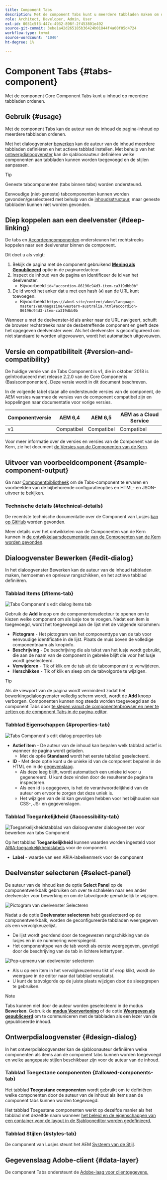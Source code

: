 ```yaml
---
title: Component Tabs
description: Met de component Tabs kunt u meerdere tabbladen maken om de inhoud op een pagina te rangschikken.
role: Architect, Developer, Admin, User
exl-id: 0031c5f3-447c-4932-898f-2f453801e492
source-git-commit: 3ebe1a42d265185b36424b01844f4a00f05d4724
workflow-type: tm+mt
source-wordcount: '1040'
ht-degree: 1%

---
```


# Component Tabs {#tabs-component}

Met de component Core Component Tabs kunt u inhoud op meerdere tabbladen ordenen.

## Gebruik {#usage}

Met de component Tabs kan de auteur van de inhoud de pagina-inhoud op meerdere tabbladen ordenen.

Met het dialoogvenster [bewerken](#edit-dialog) kan de auteur van de inhoud meerdere tabbladen definiëren en het actieve tabblad instellen. Met behulp van het [ontwerpdialoogvenster](#design-dialog) kan de sjabloonauteur definiëren welke componenten aan tabbladen kunnen worden toegevoegd en de stijlen aanpassen.

>[!TIP]
>
>Geneste tabcomponenten (tabs binnen tabs) worden ondersteund.
>
>Eenvoudige (niet-geneste) tabcomponenten kunnen worden gevonden/geselecteerd met behulp van de [inhoudsstructuur](https://docs.adobe.com/content/help/en/experience-manager-cloud-service/sites/authoring/fundamentals/environment-tools.html#content-tree), maar geneste tabbladen kunnen niet worden gevonden.

## Diep koppelen aan een deelvenster {#deep-linking}

De tabs en [Accordeoncomponenten](accordion.md) ondersteunen het rechtstreeks koppelen naar een deelvenster binnen de component.

Dit doet u als volgt:

1. Bekijk de pagina met de component gebruikend **[Mening als Gepubliceerd](https://docs.adobe.com/content/help/en/experience-manager-cloud-service/sites/authoring/fundamentals/editing-content.html#view-as-published)** optie in de paginaredacteur.
1. Inspect de inhoud van de pagina en identificeer de id van het deelvenster.
   * Bijvoorbeeld `id="accordion-86196c94d3-item-ca319dbb0b"`
1. De id wordt het anker dat u met een hash (`#`) aan de URL kunt toevoegen.
   * Bijvoorbeeld `https://wknd.site/content/wknd/language-masters/en/magazine/western-australia.html#accordion-86196c94d3-item-ca319dbb0b`

Wanneer u met de deelvenster-id als anker naar de URL navigeert, schuift de browser rechtstreeks naar de desbetreffende component en geeft deze het opgegeven deelvenster weer. Als het deelvenster is geconfigureerd om niet standaard te worden uitgevouwen, wordt het automatisch uitgevouwen.

## Versie en compatibiliteit {#version-and-compatibility}

De huidige versie van de Tabs Component is v1, die in oktober 2018 is geïntroduceerd met release 2.2.0 van de Core Components (Basiscomponenten). Deze versie wordt in dit document beschreven.

In de volgende tabel staan alle ondersteunde versies van de component, de AEM versies waarmee de versies van de component compatibel zijn en koppelingen naar documentatie voor vorige versies.

| Componentversie | AEM 6,4 | AEM 6,5 | AEM as a Cloud Service |
|--- |--- |--- |---|
| v1 | Compatibel | Compatibel | Compatibel |

Voor meer informatie over de versies en versies van de Component van de Kern, zie het document [de Versies van de Componenten van de Kern](/help/versions.md).

## Uitvoer van voorbeeldcomponent {#sample-component-output}

Ga naar [Componentbibliotheek](https://adobe.com/go/aem_cmp_library_tabs) om de Tabs-component te ervaren en voorbeelden van de bijbehorende configuratieopties en HTML- en JSON-uitvoer te bekijken.

### Technische details {#technical-details}

De recentste technische documentatie over de Component van Lusjes [kan op GitHub](https://adobe.com/go/aem_cmp_tech_tabs_v1) worden gevonden.

Meer details over het ontwikkelen van de Componenten van de Kern kunnen in [de ontwikkelaarsdocumentatie van de Componenten van de Kern worden gevonden](/help/developing/overview.md).

## Dialoogvenster Bewerken {#edit-dialog}

In het dialoogvenster Bewerken kan de auteur van de inhoud tabbladen maken, hernoemen en opnieuw rangschikken, en het actieve tabblad definiëren.

### Tabblad Items {#items-tab}

![Tabs Component&#39;s edit dialog items tab](/help/assets/tabs-edit-items.png)

Gebruik de **Add** knoop om de componentenselecteur te openen om te kiezen welke component om als lusje toe te voegen. Nadat een item is toegevoegd, wordt het toegevoegd aan de lijst met de volgende kolommen:

* **Pictogram**  - Het pictogram van het componenttype van de tab voor eenvoudige identificatie in de lijst. Plaats de muis boven de volledige componentnaam als knopinfo.
* **Beschrijving**  - De beschrijving die als tekst van het lusje wordt gebruikt, die aan de naam van de component in gebreke blijft die voor het lusje wordt geselecteerd.
* **Verwijderen**  - Tik of klik om de tab uit de tabcomponent te verwijderen.
* **Herschikken**  - Tik of klik en sleep om de tabvolgorde te wijzigen.

>[!TIP]
>
>Als de viewport van de pagina wordt verminderd zodat het bewerkingsdialoogvenster volledig scherm wordt, wordt de **Add** knoop verborgen. Componenten kunnen nog steeds worden toegevoegd aan de component Tabs door [te slepen vanuit de componentenbrowser en neer te zetten op de component Tabs in de pagina-editor](https://docs.adobe.com/content/help/en/experience-manager-cloud-service/sites/authoring/fundamentals/editing-content.html#inserting-a-component).

### Tabblad Eigenschappen {#properties-tab}

![Tabs Component&#39;s edit dialog properties tab](/help/assets/tabs-edit-properties.png)

* **Actief item**  - De auteur van de inhoud kan bepalen welk tabblad actief is wanneer de pagina wordt geladen.
   * Met de optie **Standaard** wordt het eerste tabblad geselecteerd.
* **ID**  - Met deze optie kunt u de unieke id van de component bepalen in de HTML en in de  [gegevenslaag](/help/developing/data-layer/overview.md).
   * Als deze leeg blijft, wordt automatisch een unieke id voor u gegenereerd. U kunt deze vinden door de resulterende pagina te inspecteren.
   * Als een id is opgegeven, is het de verantwoordelijkheid van de auteur om ervoor te zorgen dat deze uniek is.
   * Het wijzigen van de id kan gevolgen hebben voor het bijhouden van CSS-, JS- en gegevenslagen.

### Tabblad Toegankelijkheid {#accessibility-tab}

![Toegankelijkheidstabblad van dialoogvenster dialoogvenster voor bewerken van tabs Component](/help/assets/tabs-edit-accessibility.png)

Op het tabblad **Toegankelijkheid** kunnen waarden worden ingesteld voor [ARIA-toegankelijkheidslabels](https://www.w3.org/WAI/standards-guidelines/aria/) voor de component.

* **Label**  - waarde van een ARIA-labelkenmerk voor de component

## Deelvenster selecteren {#select-panel}

De auteur van de inhoud kan de optie **Select Panel** op de componentwerkbalk gebruiken om over te schakelen naar een ander deelvenster voor bewerking en om de tabvolgorde gemakkelijk te wijzigen.

![Pictogram van deelvenster Selecteren](/help/assets/select-panel-icon.png)

Nadat u de optie **Deelvenster selecteren** hebt geselecteerd op de componentwerkbalk, worden de geconfigureerde tabbladen weergegeven als een vervolgkeuzelijst.

* De lijst wordt geordend door de toegewezen rangschikking van de lusjes en in de nummering weerspiegeld.
* Het componenttype van de tab wordt als eerste weergegeven, gevolgd door de beschrijving van de tab in lichtere lettertypen.

![Pop-upmenu van deelvenster selecteren](/help/assets/select-panel-popover.png)

* Als u op een item in het vervolgkeuzemenu tikt of erop klikt, wordt de weergave in de editor naar dat tabblad verplaatst.
* U kunt de tabvolgorde op de juiste plaats wijzigen door de sleepgrepen te gebruiken.

>[!NOTE]
>
>Tabs kunnen niet door de auteur worden geselecteerd in de modus **Bewerken**. Gebruik de **[modus Voorvertoning](https://docs.adobe.com/content/help/en/experience-manager-cloud-service/sites/authoring/fundamentals/editing-content.html#preview-mode)** of de optie **[Weergeven als gepubliceerd](https://docs.adobe.com/content/help/en/experience-manager-cloud-service/sites/authoring/fundamentals/editing-content.html#view-as-published)** om te communiceren met de tabbladen als een lezer van de gepubliceerde inhoud.

## Ontwerpdialoogvenster {#design-dialog}

In het ontwerpdialoogvenster kan de sjabloonauteur definiëren welke componenten als items aan de component tabs kunnen worden toegevoegd en welke aangepaste stijlen beschikbaar zijn voor de auteur van de inhoud.

### Tabblad Toegestane componenten {#allowed-components-tab}

Het tabblad **Toegestane componenten** wordt gebruikt om te definiëren welke componenten door de auteur van de inhoud als items aan de component tabs kunnen worden toegevoegd.

Het tabblad Toegestane componenten werkt op dezelfde manier als het tabblad met dezelfde naam wanneer [het beleid en de eigenschappen van een container voor de layout in de Sjablooneditor worden gedefinieerd.](https://docs.adobe.com/content/help/en/experience-manager-cloud-service/sites/authoring/features/templates.html)

### Tabblad Stijlen {#styles-tab}

De component van Lusjes steunt het AEM [Systeem van de Stijl](/help/get-started/authoring.md#component-styling).

## Gegevenslaag Adobe-client {#data-layer}

De component Tabs ondersteunt de [Adobe-laag voor clientgegevens.](/help/developing/data-layer/overview.md)
